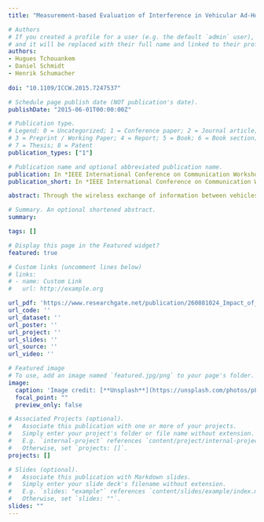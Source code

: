 ```yaml
---
title: "Measurement-based Evaluation of Interference in Vehicular Ad-Hoc Networks at Urban Intersections"

# Authors
# If you created a profile for a user (e.g. the default `admin` user), write the username (folder name) here 
# and it will be replaced with their full name and linked to their profile.
authors:
- Hugues Tchouankem
- Daniel Schmidt
- Henrik Schumacher
 
doi: "10.1109/ICCW.2015.7247537"

# Schedule page publish date (NOT publication's date).
publishDate: "2015-06-01T00:00:00Z"

# Publication type.
# Legend: 0 = Uncategorized; 1 = Conference paper; 2 = Journal article;
# 3 = Preprint / Working Paper; 4 = Report; 5 = Book; 6 = Book section;
# 7 = Thesis; 8 = Patent
publication_types: ["1"]

# Publication name and optional abbreviated publication name.
publication: In *IEEE International Conference on Communication Workshop (ICCW), London, UK*
publication_short: In *IEEE International Conference on Communication Workshop (ICC2015)*

abstract: Through the wireless exchange of information between vehicles and their neighborhood, Vehicular Ad-Hoc Networks (VANETs) open up a wide range of road safety, traffic efficiency and infotainment applications. However, due to the single-hop broadcast of status information on a single channel, the performance of VANETs will directly depend on the severity of the inevitable channel interference. In this paper, we investigate the impact of co-channel interference on the performance of vehicle-to-vehicle (V2V) communication based on 5.9 GHz real world measurements conducted at intersections under line-of-sight (LOS) and non-line-of-sight (NLOS) conditions. To particularly analyze the impact of static radio shadowing on interference severity, we perform a set of scenarios at two different intersections. Moreover, we introduce an abstraction approach based on a configuration of a single vehicle as a set of vehicles in order to diminish the logistic issue as well as the complexity caused by the synchronization of measurement runs.

# Summary. An optional shortened abstract.
summary: 

tags: []

# Display this page in the Featured widget?
featured: true

# Custom links (uncomment lines below)
# links:
# - name: Custom Link
#   url: http://example.org

url_pdf: 'https://www.researchgate.net/publication/260881024_Impact_of_Vehicular_Communication_Performance_on_Travel_Time_Estimation_in_Urban_Areas'
url_code: ''
url_dataset: ''
url_poster: ''
url_project: ''
url_slides: ''
url_source: ''
url_video: ''

# Featured image
# To use, add an image named `featured.jpg/png` to your page's folder. 
image:
  caption: 'Image credit: [**Unsplash**](https://unsplash.com/photos/pLCdAaMFLTE)'
  focal_point: ""
  preview_only: false

# Associated Projects (optional).
#   Associate this publication with one or more of your projects.
#   Simply enter your project's folder or file name without extension.
#   E.g. `internal-project` references `content/project/internal-project/index.md`.
#   Otherwise, set `projects: []`.
projects: []

# Slides (optional).
#   Associate this publication with Markdown slides.
#   Simply enter your slide deck's filename without extension.
#   E.g. `slides: "example"` references `content/slides/example/index.md`.
#   Otherwise, set `slides: ""`.
slides: ""
---
```

